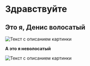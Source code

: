 # Здравствуйте

## Это я, Денис волосатый

<image src="photo_2022-09-13_19-49-22.jpg" alt="Текст с описанием картинки">

**А это я неволосатый**

<image src="photo_2022-07-21_12-48-29.jpg" alt="Текст с описанием картинки">

